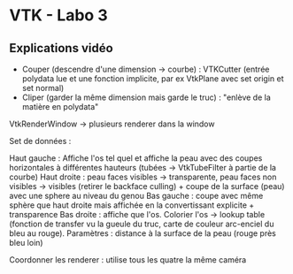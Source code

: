 # VTK - Labo 3

## Explications vidéo

- Couper (descendre d'une dimension -> courbe) : VTKCutter (entrée polydata lue et une fonction implicite, par ex VtkPlane avec set origin et set normal)
- Cliper (garder la même dimension mais garde le truc) : "enlève de la matière en polydata"

VtkRenderWindow -> plusieurs renderer dans la window

Set de données : 

Haut gauche : Affiche l'os tel quel et affiche la peau avec des coupes horizontales à différentes hauteurs (tubées -> VtkTubeFilter à partie de la courbe)
Haut droite : peau faces visibles -> transparente, peau faces non visibles -> visibles (retirer le backface culling) + coupe de la surface (peau) avec une sphere au niveau du genou
Bas gauche : coupe avec même sphère que haut droite mais affichée en la convertissant explicite + transparence
Bas droite : affiche que l'os. Colorier l'os -> lookup table (fonction de transfer vu la gueule du truc, carte de couleur arc-enciel du bleu au rouge). Paramètres : distance à la surface de la peau (rouge près bleu loin)

Coordonner les renderer : utilise tous les quatre la même caméra